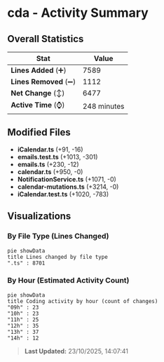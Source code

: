 # cda - Activity Summary 

## Overall Statistics

| Stat                   | Value                                                             |
| ---------------------- | ----------------------------------------------------------------- |
| **Lines Added** (➕)   | 7589                                          |
| **Lines Removed** (➖) | 1112                                        |
| **Net Change** (↕)    | 6477                |
| **Active Time** (⌚)   | 248 minutes |


## Modified Files
- **iCalendar.ts** (+91, -16)
- **emails.test.ts** (+1013, -301)
- **emails.ts** (+230, -12)
- **calendar.ts** (+950, -0)
- **NotificationService.ts** (+1071, -0)
- **calendar-mutations.ts** (+3214, -0)
- **iCalendar.test.ts** (+1020, -783)

## Visualizations

### By File Type (Lines Changed)

```mermaid
pie showData
title Lines changed by file type
".ts" : 8701
```

### By Hour (Estimated Activity Count)

```mermaid
pie showData
title Coding activity by hour (count of changes)
"09h" : 23
"10h" : 23
"11h" : 25
"12h" : 35
"13h" : 37
"14h" : 12
```


> **Last Updated:** 23/10/2025, 14:07:41
